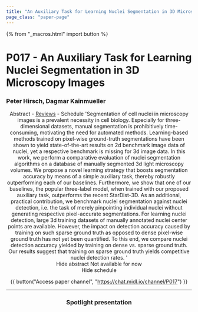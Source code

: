 ```yaml
---
title: "An Auxiliary Task for Learning Nuclei Segmentation in 3D Microscopy Images"
page_class: "paper-page"
---
```


{% from "_macros.html" import button %}

# P017 - An Auxiliary Task for Learning Nuclei Segmentation in 3D Microscopy Images


### Peter Hirsch, Dagmar Kainmueller

<center><a class="toggle_visibility" data-selector=".paper_abstract" data-level="3">Abstract</a>
        - <a href="https://openreview.net/forum?id=iJVionbWNX">Reviews</a>
        - <a class="toggle_visibility" data-selector=".paper_qa" data-level="3">Schedule</a>

<span class="paper_abstract">
        'Segmentation of cell nuclei in microscopy images is a prevalent necessity in cell biology.      Especially for three-dimensional datasets, manual segmentation is prohibitively time-consuming, motivating the need for automated methods. Learning-based methods trained on pixel-wise ground-truth segmentations have been shown to yield state-of-the-art results on 2d benchmark image data of nuclei, yet a respective benchmark is missing for 3d image data. In this work, we perform a comparative evaluation of nuclei segmentation algorithms on a database of manually segmented 3d light microscopy volumes. We propose a novel learning strategy that boosts segmentation accuracy by means of a simple auxiliary task, thereby robustly outperforming each of our baselines. Furthermore, we show that one of our baselines, the popular three-label model, when trained with our proposed auxiliary task, outperforms the recent StarDist-3D.      As an additional, practical contribution, we benchmark nuclei segmentation against nuclei detection, i.e. the task of merely pinpointing individual nuclei without generating respective pixel-accurate segmentations. For learning nuclei detection, large 3d training datasets of manually annotated nuclei center points are available. However, the impact on detection accuracy caused by training on such sparse ground truth as opposed to dense pixel-wise ground truth has not yet been quantified. To this end, we compare nuclei detection accuracy yielded by training on dense vs. sparse ground truth. Our results suggest that training on sparse ground truth yields competitive nuclei detection rates. '
        <span class="actions">
  <br/>
  <a class="toggle_visibility" data-level="2">Hide abstract</a></span>
</span>

<span class="paper_qa">
        Not available for now
        <br/>
        <span class="actions"><a class="toggle_visibility" data-level="2">Hide schedule</a></span>
</span>

{{ button("Access paper channel", "https://chat.midl.io/channel/P017") }}

---

### Spotlight presentation
